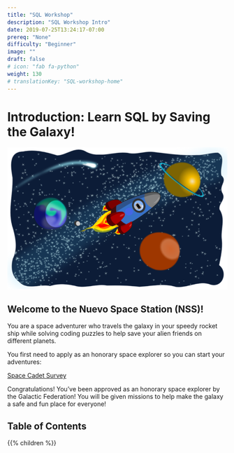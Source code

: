 ```yaml
---
title: "SQL Workshop"
description: "SQL Workshop Intro"
date: 2019-07-25T13:24:17-07:00
prereq: "None"
difficulty: "Beginner"
image: ""
draft: false
# icon: "fab fa-python"
weight: 130
# translationKey: "SQL-workshop-home"
---
```


# Introduction: Learn SQL by Saving the Galaxy!


![Galaxy](media/Galaxy.png)

## Welcome to the Nuevo Space Station (NSS)! 

You are a space adventurer who travels
 the galaxy in your speedy rocket ship while solving coding puzzles to help save your
 alien friends on different planets.

You first need to apply as an honorary space explorer so you can start your
adventures:

[Space Cadet Survey](https://docs.google.com/forms/d/e/1FAIpQLSfTEKYwDtkwfJFfYOclEHJQSX2R9xIaPScSorowQptY3lREzw/viewform)

Congratulations! You’ve been approved as an honorary space explorer by the
Galactic Federation! You will be given missions to help make the galaxy a safe
and fun place for everyone!

## Table of Contents

{{% children %}}
